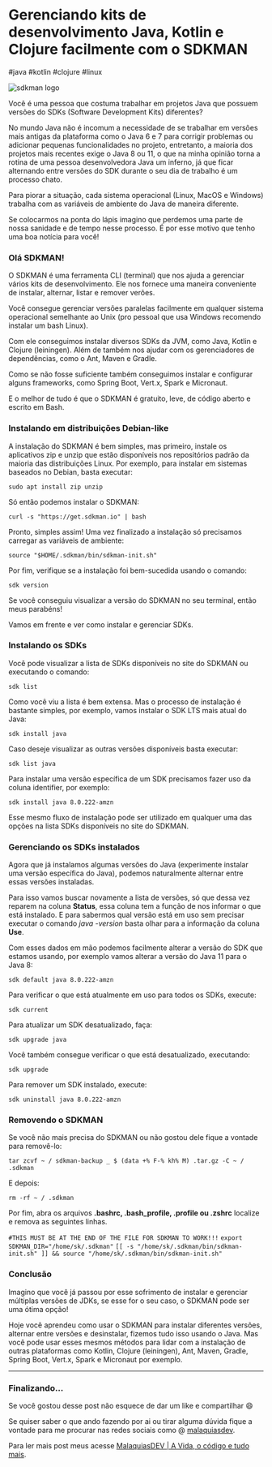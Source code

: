 # Gerenciando kits de desenvolvimento Java, Kotlin e Clojure facilmente com o SDKMAN
#java #kotlin #clojure #linux

![sdkman logo](https://res.cloudinary.com/practicaldev/image/fetch/s--ov02Vnth--/c_limit%2Cf_auto%2Cfl_progressive%2Cq_auto%2Cw_880/https://i.ibb.co/fH4xR5H/PNG-image.png)

Você é uma pessoa que costuma trabalhar em projetos Java que possuem versões do SDKs (Software Development Kits) diferentes?

No mundo Java não é incomum a necessidade de se trabalhar em versões mais antigas da plataforma como o Java 6 e 7 para corrigir problemas ou adicionar pequenas funcionalidades no projeto, entretanto, a maioria dos projetos mais recentes exige o Java 8 ou 11, o que na minha opinião torna a rotina de uma pessoa desenvolvedora Java um inferno, já que ficar alternando entre versões do SDK durante o seu dia de trabalho é um processo chato.

Para piorar a situação, cada sistema operacional (Linux, MacOS e Windows) trabalha com as variáveis de ambiente do Java de maneira diferente.

Se colocarmos na ponta do lápis imagino que perdemos uma parte de nossa sanidade e de tempo nesse processo. É por esse motivo que tenho uma boa notícia para você!

### Olá SDKMAN!
O SDKMAN é uma ferramenta CLI (terminal) que nos ajuda a gerenciar vários kits de desenvolvimento. Ele nos fornece uma maneira conveniente de instalar, alternar, listar e remover verões.

Você consegue gerenciar versões paralelas facilmente em qualquer sistema operacional semelhante ao Unix (pro pessoal que usa Windows recomendo instalar um bash Linux).

Com ele conseguimos instalar diversos SDKs da JVM, como Java, Kotlin e Clojure (leiningen). Além de também nos ajudar com os gerenciadores de dependências, como o Ant, Maven e Gradle.

Como se não fosse suficiente também conseguimos instalar e configurar alguns frameworks, como Spring Boot, Vert.x, Spark e Micronaut.

E o melhor de tudo é que o SDKMAN é gratuito, leve, de código aberto e escrito em Bash.

### Instalando em distribuições Debian-like
A instalação do SDKMAN é bem simples, mas primeiro, instale os aplicativos zip e unzip que estão disponíveis nos repositórios padrão da maioria das distribuições Linux. Por exemplo, para instalar em sistemas baseados no Debian, basta executar:

`sudo apt install zip unzip`

Só então podemos instalar o SDKMAN:

`curl -s "https://get.sdkman.io" | bash`

Pronto, simples assim! Uma vez finalizado a instalação só precisamos carregar as variáveis de ambiente:

`source "$HOME/.sdkman/bin/sdkman-init.sh"`

Por fim, verifique se a instalação foi bem-sucedida usando o comando:

`sdk version`

Se você conseguiu visualizar a versão do SDKMAN no seu terminal, então meus parabéns!

Vamos em frente e ver como instalar e gerenciar SDKs.

### Instalando os SDKs
Você pode visualizar a lista de SDKs disponíveis no site do SDKMAN ou executando o comando:

`sdk list`

Como você viu a lista é bem extensa. Mas o processo de instalação é bastante simples, por exemplo, vamos instalar o SDK LTS mais atual do Java:

`sdk install java`

Caso deseje visualizar as outras versões disponíveis basta executar:

`sdk list java`

Para instalar uma versão específica de um SDK precisamos fazer uso da coluna identifier, por exemplo:

`sdk install java 8.0.222-amzn`

Esse mesmo fluxo de instalação pode ser utilizado em qualquer uma das opções na lista SDKs disponíveis no site do SDKMAN.

### Gerenciando os SDKs instalados
Agora que já instalamos algumas versões do Java (experimente instalar uma versão específica do Java), podemos naturalmente alternar entre essas versões instaladas.

Para isso vamos buscar novamente a lista de versões, só que dessa vez reparem na coluna **Status**, essa coluna tem a função de nos informar o que está instalado. E para sabermos qual versão está em uso sem precisar executar o comando *java -version* basta olhar para a informação da coluna **Use**.

Com esses dados em mão podemos facilmente alterar a versão do SDK que estamos usando, por exemplo vamos alterar a versão do Java 11 para o Java 8:

`sdk default java 8.0.222-amzn`

Para verificar o que está atualmente em uso para todos os SDKs, execute:

`sdk current`

Para atualizar um SDK desatualizado, faça:

`sdk upgrade java`

Você também consegue verificar o que está desatualizado, executando:

`sdk upgrade`

Para remover um SDK instalado, execute:

`sdk uninstall java 8.0.222-amzn`

### Removendo o SDKMAN
Se você não mais precisa do SDKMAN ou não gostou dele fique a vontade para removê-lo:

`tar zcvf ~ / sdkman-backup _ $ (data +% F-% kh% M) .tar.gz -C ~ / .sdkman`

E depois:

`rm -rf ~ / .sdkman`

Por fim, abra os arquivos **.bashrc, .bash_profile, .profile ou .zshrc** localize e remova as seguintes linhas.

`#THIS MUST BE AT THE END OF THE FILE FOR SDKMAN TO WORK!!!`
`export SDKMAN_DIR="/home/sk/.sdkman"`
`[[ -s "/home/sk/.sdkman/bin/sdkman-init.sh" ]] && source "/home/sk/.sdkman/bin/sdkman-init.sh"`

### Conclusão
Imagino que você já passou por esse sofrimento de instalar e gerenciar múltiplas versões de JDKs, se esse for o seu caso, o SDKMAN pode ser uma ótima opção!

Hoje você aprendeu como usar o SDKMAN para instalar diferentes versões, alternar entre versões e desinstalar, fizemos tudo isso usando o Java. Mas você pode usar esses mesmos métodos para lidar com a instalação de outras plataformas como Kotlin, Clojure (leiningen), Ant, Maven, Gradle, Spring Boot, Vert.x, Spark e Micronaut por exemplo.

- - - -
### Finalizando…
Se você gostou desse post não esquece de dar um like e compartilhar 😄

Se quiser saber o que ando fazendo por ai ou tirar alguma dúvida fique a vontade para me procurar nas redes sociais como @ [malaquiasdev](https://twitter.com/malaquiasdev).

Para ler mais post meus acesse [MalaquiasDEV | A Vida, o código e tudo mais](http://malaquias.dev).